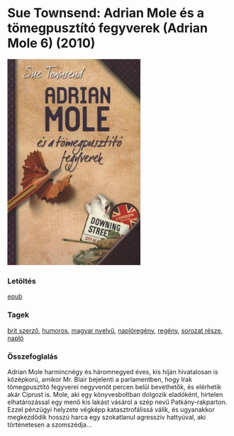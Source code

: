 # <a name="id_1456">Sue Townsend: Adrian Mole és a tömegpusztító fegyverek (Adrian Mole 6) (2010)</a>
<img src="https://github.com/BercziSandor/calibre_lib/raw/main/main/Sue%20Townsend/Adrian%20Mole%20es%20a%20tomegpusztito%20fegy%20%281456%29/cover.jpg" alt="cover" width="300"/>

### Letöltés
[epub](https://github.com/BercziSandor/calibre_lib/raw/main/main/Sue%20Townsend/Adrian%20Mole%20es%20a%20tomegpusztito%20fegy%20%281456%29/Adrian%20Mole%20es%20a%20tomegpusztito%20-%20Sue%20Townsend.epub)

### Tagek
[brit szerző](https://github.com/berczisandor/calibre_lib/blob/main/main/_tags/brit%20szerz%c5%91.md), [humoros](https://github.com/berczisandor/calibre_lib/blob/main/main/_tags/humoros.md), [magyar nyelvű](https://github.com/berczisandor/calibre_lib/blob/main/main/_tags/magyar%20nyelv%c5%b1.md), [naplóregény](https://github.com/berczisandor/calibre_lib/blob/main/main/_tags/napl%c3%b3reg%c3%a9ny.md), [regény](https://github.com/berczisandor/calibre_lib/blob/main/main/_tags/reg%c3%a9ny.md), [sorozat része](https://github.com/berczisandor/calibre_lib/blob/main/main/_tags/sorozat%20r%c3%a9sze.md), [napló](https://github.com/berczisandor/calibre_lib/blob/main/main/_tags/napl%c3%b3.md)

### Összefoglalás
<div>
<p>Adrian Mole harmincnégy és háromnegyed éves, kis híján hivatalosan is középkorú, amikor Mr. Blair bejelenti a parlamentben, hogy Irak tömegpusztító fegyverei negyvenöt percen belül bevethetők, és elérhetik akár Ciprust is. Mole, aki egy könyvesboltban dolgozik eladóként, hirtelen elhatározással egy menő kis lakást vásárol a szép nevű Patkány-rakparton. Ezzel pénzügyi helyzete végképp katasztrofálissá válik, és ugyanakkor megkezdődik hosszú harca egy szokatlanul agresszív hattyúval, aki történetesen a szomszédja…</p></div>


